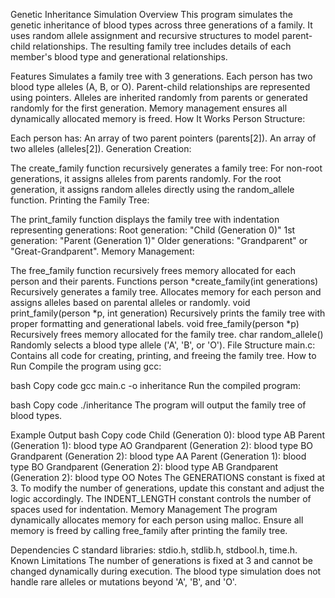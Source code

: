 Genetic Inheritance Simulation
Overview
This program simulates the genetic inheritance of blood types across three generations of a family. It uses random allele assignment and recursive structures to model parent-child relationships. The resulting family tree includes details of each member's blood type and generational relationships.

Features
Simulates a family tree with 3 generations.
Each person has two blood type alleles (A, B, or O).
Parent-child relationships are represented using pointers.
Alleles are inherited randomly from parents or generated randomly for the first generation.
Memory management ensures all dynamically allocated memory is freed.
How It Works
Person Structure:

Each person has:
An array of two parent pointers (parents[2]).
An array of two alleles (alleles[2]).
Generation Creation:

The create_family function recursively generates a family tree:
For non-root generations, it assigns alleles from parents randomly.
For the root generation, it assigns random alleles directly using the random_allele function.
Printing the Family Tree:

The print_family function displays the family tree with indentation representing generations:
Root generation: "Child (Generation 0)"
1st generation: "Parent (Generation 1)"
Older generations: "Grandparent" or "Great-Grandparent".
Memory Management:

The free_family function recursively frees memory allocated for each person and their parents.
Functions
person *create_family(int generations)
Recursively generates a family tree.
Allocates memory for each person and assigns alleles based on parental alleles or randomly.
void print_family(person *p, int generation)
Recursively prints the family tree with proper formatting and generational labels.
void free_family(person *p)
Recursively frees memory allocated for the family tree.
char random_allele()
Randomly selects a blood type allele ('A', 'B', or 'O').
File Structure
main.c: Contains all code for creating, printing, and freeing the family tree.
How to Run
Compile the program using gcc:

bash
Copy code
gcc main.c -o inheritance
Run the compiled program:

bash
Copy code
./inheritance
The program will output the family tree of blood types.

Example Output
bash
Copy code
Child (Generation 0): blood type AB
    Parent (Generation 1): blood type AO
        Grandparent (Generation 2): blood type BO
        Grandparent (Generation 2): blood type AA
    Parent (Generation 1): blood type BO
        Grandparent (Generation 2): blood type AB
        Grandparent (Generation 2): blood type OO
Notes
The GENERATIONS constant is fixed at 3. To modify the number of generations, update this constant and adjust the logic accordingly.
The INDENT_LENGTH constant controls the number of spaces used for indentation.
Memory Management
The program dynamically allocates memory for each person using malloc. Ensure all memory is freed by calling free_family after printing the family tree.

Dependencies
C standard libraries: stdio.h, stdlib.h, stdbool.h, time.h.
Known Limitations
The number of generations is fixed at 3 and cannot be changed dynamically during execution.
The blood type simulation does not handle rare alleles or mutations beyond 'A', 'B', and 'O'.
